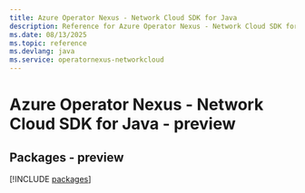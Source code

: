 ```yaml
---
title: Azure Operator Nexus - Network Cloud SDK for Java
description: Reference for Azure Operator Nexus - Network Cloud SDK for Java
ms.date: 08/13/2025
ms.topic: reference
ms.devlang: java
ms.service: operatornexus-networkcloud
---
```

# Azure Operator Nexus - Network Cloud SDK for Java - preview
## Packages - preview
[!INCLUDE [packages](operator-nexus---network-cloud-index.md)]